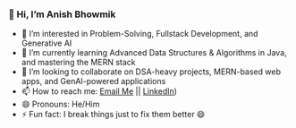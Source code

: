 ### 👋 Hi, I’m Anish Bhowmik

- 👀 I’m interested in Problem-Solving, Fullstack Development, and Generative AI  
- 🌱 I’m currently learning Advanced Data Structures & Algorithms in Java, and mastering the MERN stack  
- 💞️ I’m looking to collaborate on DSA-heavy projects, MERN-based web apps, and GenAI-powered applications  
- 📫 How to reach me: <a href="mailto:anishbhowmik2302@gmail.com">Email Me</a> || [LinkedIn](https://www.linkedin.com/in/anish-bhowmik03))  
- 😄 Pronouns: He/Him  
- ⚡ Fun fact: I break things just to fix them better 😄  



<!---
AnishB2302/AnishB2302 is a ✨ special ✨ repository because its `README.md` (this file) appears on your GitHub profile.
You can click the Preview link to take a look at your changes.
--->
